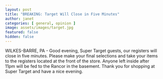 ```yaml
---
layout: post
title: "BREAKING: Target Will Close in Five Minutes"
author: janet
categories: [ general, opinion ]
image: assets/images/target.jpg
featured: false
hidden: false
---
```


WILKES-BARRE, PA - Good evening, Super Target guests, our registers will close in five minutes. Please make your final selections and take your items to the registers located at the front of the store. Anyone left inside after 11pm will be fed to the Rancor in the basement. Thank you for shopping at Super Target and have a nice evening.